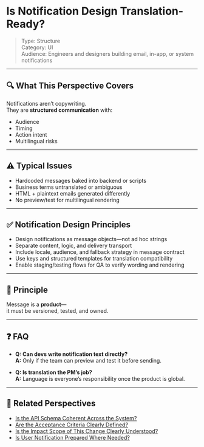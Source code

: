 # Is Notification Design Translation-Ready?

> Type: Structure  
> Category: UI  
> Audience: Engineers and designers building email, in-app, or system notifications

---

## 🔍 What This Perspective Covers

Notifications aren’t copywriting.  
They are **structured communication** with:

- Audience  
- Timing  
- Action intent  
- Multilingual risks

---

## ⚠️ Typical Issues

- Hardcoded messages baked into backend or scripts  
- Business terms untranslated or ambiguous  
- HTML + plaintext emails generated differently  
- No preview/test for multilingual rendering

---

## ✅ Notification Design Principles

- Design notifications as message objects—not ad hoc strings  
- Separate content, logic, and delivery transport  
- Include locale, audience, and fallback strategy in message contract  
- Use keys and structured templates for translation compatibility  
- Enable staging/testing flows for QA to verify wording and rendering

---

## 🧠 Principle

Message is a **product**—  
it must be versioned, tested, and owned.

---

## ❓ FAQ

- **Q: Can devs write notification text directly?**  
  **A:** Only if the team can preview and test it before sending.

- **Q: Is translation the PM’s job?**  
  **A:** Language is everyone’s responsibility once the product is global.

---

## 🔗 Related Perspectives

- [Is the API Schema Coherent Across the System?](../api/api-schema-coherence.md)
- [Are the Acceptance Criteria Clearly Defined?](../test/acceptance-criteria-definition.md)
- [Is the Impact Scope of This Change Clearly Understood?](../test/impact-scope-analysis.md)
- [Is User Notification Prepared Where Needed?](../release/user-notification-preparation.md)
